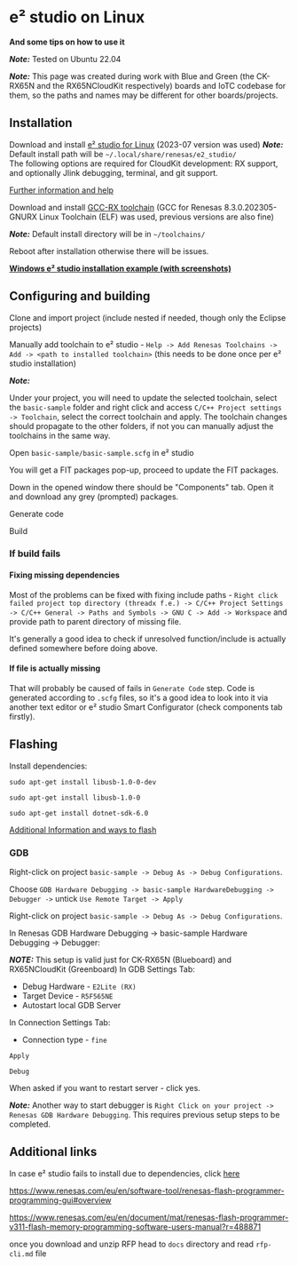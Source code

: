 # e² studio on Linux

**And some tips on how to use it**

***Note:*** Tested on Ubuntu 22.04

***Note:*** This page was created during work with Blue and Green (the CK-RX65N and the RX65NCloudKit respectively) boards and IoTC codebase for them, so the paths and names may be different for other boards/projects.

## Installation

Download and install [e² studio for Linux](https://www.renesas.com/us/en/software-tool/e2studio-information-rx-family) (2023-07 version was used)
***Note:*** Default install path will be `~/.local/share/renesas/e2_studio/`<br>
The following options are required for CloudKit development: RX support, and optionally Jlink debugging, terminal, and git support.

[Further information and help](#additional-links)

Download and install [GCC-RX toolchain](https://llvm-gcc-renesas.com/rx-download-toolchains/) (GCC for Renesas 8.3.0.202305-GNURX Linux Toolchain (ELF) was used, previous versions are also fine)

***Note:*** Default install directory will be in `~/toolchains/`

Reboot after installation otherwise there will be issues.

[**Windows e² studio installation example (with screenshots)**](/documentation/iotc-azurertos-sdk/samples/ck-rx65n/DEVELOPER_GUIDE.md)

## Configuring and building

Clone and import project (include nested if needed, though only the Eclipse projects)

Manually add toolchain to e² studio - `Help -> Add Renesas Toolchains -> Add -> <path to installed toolchain>` (this needs to be done once per e² studio installation)

***Note:*** 

Under your project, you will need to update the selected toolchain, select the `basic-sample` folder and right click and access `C/C++ Project settings -> Toolchain`, select the correct toolchain and apply. The toolchain changes should propagate to the other folders, if not you can manually adjust the toolchains in the same way.

Open `basic-sample/basic-sample.scfg` in e² studio 

You will get a FIT packages pop-up, proceed to update the FIT packages. 

Down in the opened window there should be "Components" tab. Open it and download any grey (prompted) packages.

Generate code

Build

### If build fails

#### Fixing missing dependencies

Most of the problems can be fixed with fixing include paths - `Right click failed project top directory (threadx f.e.) -> C/C++ Project Settings -> C/C++ General -> Paths and Symbols -> GNU C -> Add -> Workspace` and provide path to parent directory of missing file.

It's generally a good idea to check if unresolved function/include is actually defined somewhere before doing above.

#### If file is actually missing

That will probably be caused of fails in `Generate Code` step. Code is generated according to `.scfg` files, so it's a good idea to look into it via another text editor or e² studio Smart Configurator (check components tab firstly).

## Flashing

Install dependencies:

`sudo apt-get install libusb-1.0-0-dev`

`sudo apt-get install libusb-1.0-0`

`sudo apt-get install dotnet-sdk-6.0`

[Additional Information and ways to flash](#additional-links)

### GDB

Right-click on project `basic-sample -> Debug As -> Debug Configurations`.

Choose `GDB Hardware Debugging -> basic-sample HardwareDebugging -> Debugger ->` untick `Use Remote Target -> Apply`

Right-click on project `basic-sample -> Debug As -> Debug Configurations`.

In Renesas GDB Hardware Debugging -> basic-sample Hardware Debugging -> Debugger:

***NOTE:*** This setup is valid just for CK-RX65N (Blueboard) and RX65NCloudKit (Greenboard)
In GDB Settings Tab:
 - Debug Hardware - `E2Lite (RX)`
 - Target Device - `R5F565NE`
 - Autostart local GDB Server

In Connection Settings Tab:
 - Connection type - `fine`

`Apply`

`Debug`

When asked if you want to restart server - click yes.

***Note:*** Another way to start debugger is `Right Click on your project -> Renesas GDB Hardware Debugging`. This requires previous setup steps to be completed.
 
## Additional links

In case e² studio fails to install due to dependencies, click [here](https://en-support.renesas.com/knowledgeBase/19934358)

https://www.renesas.com/eu/en/software-tool/renesas-flash-programmer-programming-gui#overview

https://www.renesas.com/eu/en/document/mat/renesas-flash-programmer-v311-flash-memory-programming-software-users-manual?r=488871

once you download and unzip RFP head to `docs` directory and read `rfp-cli.md` file 